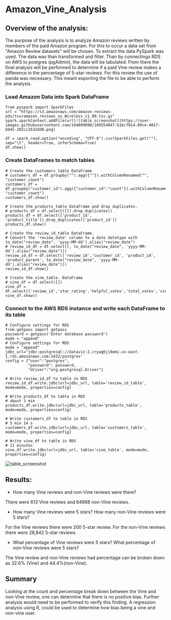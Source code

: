# Amazon_Vine_Analysis

## Overview of the analysis:

The purpose of the analysis is to analyze Amazon reviews written by members of the paid Amazon program. For this to occur a data set from "Amazon Review datasets" will be chosen. To extract the data PySpark was used. The data was than transformed and filter. Than by connectings RDS on AWS to postgres (pgAdmin), the data will be tabulated. From there the final analysis will be performed to determine if a paid Vine review makes a difference in the percentage of 5-star reviews. For this review the use of panda was necessary. This meant exporting the file to be able to perform the analysis.

### Load Amazon Data into Spark DataFrame
```
from pyspark import SparkFiles
url = "https://s3.amazonaws.com/amazon-reviews-pds/tsv/amazon_reviews_us_Wireless_v1_00.tsv.gz"
spark.sparkContext.addFile(url)![table_screenshot](https://user-images.githubusercontent.com/104809098/189554847-b1bcf014-89ce-4017-bb45-202cc2632dd0.png)

df = spark.read.option("encoding", "UTF-8").csv(SparkFiles.get(""), sep="\t", header=True, inferSchema=True)
df.show()
```
### Create DataFrames to match tables

```
# Create the customers_table DataFrame
# customers_df = df.groupby("").agg({""}).withColumnRenamed("", "customer_count")
customers_df = df.groupby("customer_id").agg({"customer_id":"count"}).withColumnRenamed("count(customer_id)", "customer_count")
customers_df.show()

# Create the products_table DataFrame and drop duplicates. 
# products_df = df.select([]).drop_duplicates()
products_df = df.select(['product_id', 'product_title']).drop_duplicates(['product_id'])
products_df.show()

# Create the review_id_table DataFrame. 
# Convert the 'review_date' column to a date datatype with to_date("review_date", 'yyyy-MM-dd').alias("review_date")
# review_id_df = df.select([, to_date("review_date", 'yyyy-MM-dd').alias("review_date")])
review_id_df = df.select(['review_id','customer_id', 'product_id', 'product_parent', to_date("review_date", 'yyyy-MM-dd').alias("review_date")])
review_id_df.show()

# Create the vine_table. DataFrame
# vine_df = df.select([])
vine_df = df.select(['review_id','star_rating','helpful_votes','total_votes','vine','verified_purchase'])
vine_df.show()
```

### Connect to the AWS RDS instance and write each DataFrame to its table

```
# Configure settings for RDS
from getpass import getpass
password = getpass('Enter database password')
mode = "append"
# Configure settings for RDS
mode = "append"
jdbc_url="jdbc:postgresql://dataviz-2.cryag6ji9emi.us-east-1.rds.amazonaws.com:5432/postgres"
config = {"user":"postgres",
          "password": password,
          "driver":"org.postgresql.Driver"}
```          
          
```
# Write review_id_df to table in RDS
review_id_df.write.jdbc(url=jdbc_url, table='review_id_table', mode=mode, properties=config)

# Write products_df to table in RDS
# about 3 min
products_df.write.jdbc(url=jdbc_url, table='products_table', mode=mode, properties=config)

# Write customers_df to table in RDS
# 5 min 14 s
customers_df.write.jdbc(url=jdbc_url, table='customers_table', mode=mode, properties=config)

# Write vine_df to table in RDS
# 11 minutes
vine_df.write.jdbc(url=jdbc_url, table='vine_table', mode=mode, properties=config)
```
![table_screenshot](https://user-images.githubusercontent.com/104809098/189554853-be853656-0c13-47e6-b690-2718ff12785b.png)

## Results: 

* How many Vine reviews and non-Vine reviews were there?

There were 613 Vine reviews and 64968 non-Vine reviews.

* How many Vine reviews were 5 stars? How many non-Vine reviews were 5 stars?

For the Vine reviews there were 200 5-star review. For the non-Vine reviews there were 28,842 5-star reviews.

* What percentage of Vine reviews were 5 stars? What percentage of non-Vine reviews were 5 stars?

The Vine review and non-Vine reviews had percentage can be broken down as 32.6% (Vine) and 44.4%(non-Vine). 

## Summary 

Looking at the count and percentage break down between the Vine and non-Vine review, one can determine that there is no positive bias. Further analysis would need to be performed to verify this finding. A regression analysis using R, could be used to determine how bias being a vine and non-vine user. 





